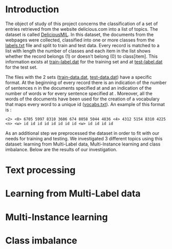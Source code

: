 # Introduction

The object of study of this project concerns the classification of a set of entries retrieved from the website delicious.com into a list of topics. The dataset is called [DeliciousMIL](https://archive.ics.uci.edu/ml/datasets/DeliciousMIL%3A+A+Data+Set+for+Multi-Label+Multi-Instance+Learning+with+Instance+Labels). In this dataset, the documents from the webpages were collected, classified into one or more classes from the [labels.txt](https://github.com/Eleni170/multi-delicious/blob/master/Data/labels.txt) file and split to train and test data. Every record is matched to a list with length the number of classes and each item in the list shows whether the record belongs (1) or doesn't belong (0) to class[item]. This information exists at [train-label.dat](https://github.com/Eleni170/multi-delicious/blob/master/Data/train-label.dat) for the training set and at [test-label.dat](https://github.com/Eleni170/multi-delicious/blob/master/Data/test-label.dat) for the test set.

The files with the 2 sets ([train-data.dat](https://github.com/Eleni170/multi-delicious/blob/master/Data/train-data.dat), [test-data.dat](https://github.com/Eleni170/multi-delicious/blob/master/Data/test-data.dat)) have a specific format. At the beginning of every record there is an indication of the number of sentences n in the documents specified at <n> and an indication of the number of words w for every sentence specified at <w>. Moreover, all the words of the documents have been used for the creation of a vocabulary that maps every word to a unique id ([vocabs.txt](https://github.com/Eleni170/multi-delicious/blob/master/Data/vocabs.txt)). An example of this format is :
  
    <2> <8> 6705 5997 8310 3606 674 8058 5044 4836 <4> 4312 5154 8310 4225
    <n> <w> id id id id id id id id <w> id id id id

As an additional step we preprocessed the dataset in order to fit with our needs for training and testing. We investigated 3 different topics using this dataset: learning from Multi-Label data, Multi-Instance learning and class imbalance. Below are the results of our investigation.

# Text processing

# Learning from Multi-Label data

# Multi-Instance learning

# Class imbalance
